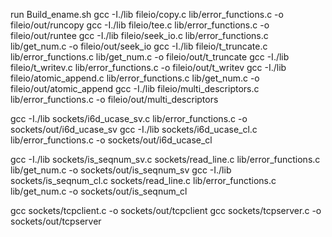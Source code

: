 run Build_ename.sh
gcc  -I./lib fileio/copy.c lib/error_functions.c -o fileio/out/runcopy
gcc  -I./lib fileio/tee.c lib/error_functions.c -o fileio/out/runtee
gcc  -I./lib fileio/seek_io.c lib/error_functions.c lib/get_num.c -o fileio/out/seek_io
gcc  -I./lib fileio/t_truncate.c lib/error_functions.c lib/get_num.c -o fileio/out/t_truncate
gcc  -I./lib fileio/t_writev.c lib/error_functions.c -o fileio/out/t_writev
gcc  -I./lib fileio/atomic_append.c lib/error_functions.c lib/get_num.c -o fileio/out/atomic_append
gcc  -I./lib fileio/multi_descriptors.c lib/error_functions.c -o fileio/out/multi_descriptors

gcc  -I./lib sockets/i6d_ucase_sv.c lib/error_functions.c -o sockets/out/i6d_ucase_sv
gcc  -I./lib sockets/i6d_ucase_cl.c lib/error_functions.c -o sockets/out/i6d_ucase_cl

gcc  -I./lib sockets/is_seqnum_sv.c sockets/read_line.c lib/error_functions.c lib/get_num.c -o sockets/out/is_seqnum_sv
gcc  -I./lib sockets/is_seqnum_cl.c  sockets/read_line.c lib/error_functions.c lib/get_num.c -o sockets/out/is_seqnum_cl


gcc sockets/tcpclient.c -o sockets/out/tcpclient
gcc sockets/tcpserver.c -o sockets/out/tcpserver